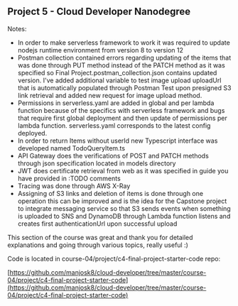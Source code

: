 ## Project 5 - Cloud Developer Nanodegree

Notes:

- In order to make serverless framework to work it was required to update nodejs runtime environment from version 8 to version 12
- Postman collection contained errors regarding updating of the items that was done through PUT method instead of the PATCH method as it was specified so Final Project.postman_collection.json contains updated version. I've added additional variable to test image upload uploadUrl that is automatically populated through Postman Test upon presigned S3 link retrieval and added new request for image upload method.
- Permissions in serverless.yaml are added in global and per lambda function because of the specifics with serverless framework and bugs that require first global deployment and then update of permissions per lambda function. serverless.yaml corresponds to the latest config deployed.
- In order to return Items without userId new Typescript interface was developed named TodoQueryItem.ts
- API Gateway does the verifications of POST and PATCH methods through json specification located in models directory
- JWT does certificate retrieval from web as it was specified in guide you have provided in :TODO comments
- Tracing was done through AWS X-Ray
- Assigning of S3 links and deletion of items is done through one operation this can be improved and is the idea for the Capstone project to integrate messaging service so that S3 sends events when something is uploaded to SNS and DynamoDB through Lambda function listens and creates first authenticationUrl upon successful upload

This section of the course was great and thank you for detailed explanations and going through various topics, really useful :)

Code is located in course-04/project/c4-final-project-starter-code repo:

[https://github.com/manjosk8/cloud-developer/tree/master/course-04/project/c4-final-project-starter-code](https://github.com/manjosk8/cloud-developer/tree/master/course-04/project/c4-final-project-starter-code)